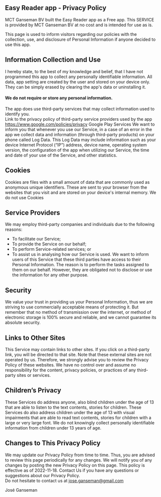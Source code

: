 ## Easy Reader app - Privacy Policy
   
MCT Ganseman BV built the Easy Reader app as a Free app. 
This SERVICE is provided by MCT Ganseman BV at no cost and is intended for use as is.
               
This page is used to inform visitors regarding our policies with the collection, use, and disclosure of Personal Information if anyone decided to use this app.                           
## Information Collection and Use

I hereby state, to the best of my knowledge and belief, that I have not programmed this app to collect any personally identifiable information.
All data, app setting are created by the user and stored on your device only. They can be simply erased by clearing the app's data or uninstalling it.
#### We do not require or store any personal information.                 
The app does use third-party services that may collect information used to identify you.                  
Link to the privacy policy of third-party service providers used by the app https://www.google.com/policies/privacy 
Google Play Services
We want to inform you that whenever you use our Service, in a case of an error in the app we collect data and information (through third-party products) on your phone called Log Data. This Log Data may include information such as your device Internet Protocol
(“IP”) address, device name, operating system version, the configuration of the app when utilizing our Service, the time and date of your use of the Service, and other statistics.

## Cookies
Cookies are files with a small amount of data that are commonly used as anonymous unique identifiers. These are sent to your browser from the websites that you visit and are stored on your device's internal memory. We do not use Cookies
                            
## Service Providers
We may employ third-party companies and individuals due to the following reasons: 
- To facilitate our Service;
- To provide the Service on our behalf;
- To perform Service-related services; or
- To assist us in analysing how our Service is used.
We want to inform users of this Service that these third parties have access to their Personal Information. The reason is to perform the tasks assigned to them on our behalf. However, they are obligated not to disclose or use the information for any other purpose.

## Security
We value your trust in providing us your Personal Information, thus we are striving to use commercially acceptable means of protecting it. But remember that no method of transmission over the internet, or method of electronic storage is 100% secure and reliable, and we cannot guarantee its absolute security.

## Links to Other Sites
This Service may contain links to other sites. If you click on a third-party link, you will be directed to that site. Note that these external sites are not operated by us.
Therefore, we strongly advise you to review the Privacy Policy of these websites. 
We have no control over and assume no responsibility for the content, privacy policies, or practices of any third-party sites or services.

## Children’s Privacy
These Services do address anyone, also blind children under the age of 13 that are able to listen to the text contents, stories for children.
These Services do also address children under the age of 13 with visual impairments that
are able to read text contents, stories for children with a large or very large font.
We do not knowingly collect personally identifiable information from children under 13 years of age.

## Changes to This Privacy Policy
We may update our Privacy Policy from time to time. Thus, you are advised to review this page periodically for any changes. We will notify you of any changes by posting the new Privacy Policy on this page. 
This policy is effective as of 2022-11-18.
Contact Us if you have any questions or suggestions about our Privacy Policy.  
Do not hesitate to contact us at jose.ganseman@gmail.com

José Ganseman


  
